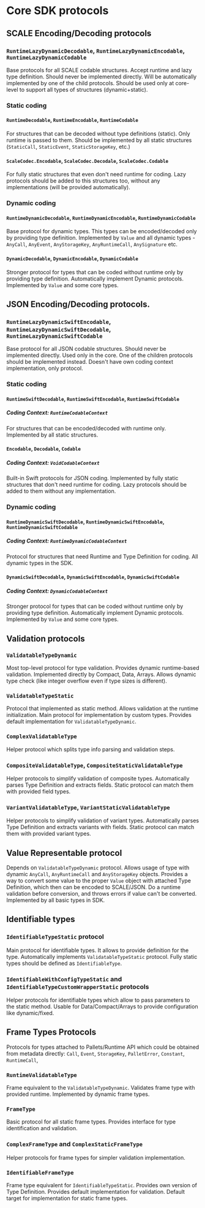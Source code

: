 # Core SDK protocols

## SCALE Encoding/Decoding protocols
### `RuntimeLazyDynamicDecodable`, `RuntimeLazyDynamicEncodable`, `RuntimeLazyDynamicCodable`
Base protocols for all SCALE codable structures. Accept runtime and lazy type definition. Should never be implemented directly. Will be automatically implemented by one of the child protocols. Should be used only at core-level to support all types of structures (dynamic+static).

### Static coding
#### `RuntimeDecodable`, `RuntimeEncodable`, `RuntimeCodable`
For structures that can be decoded without type definitions (static). Only runtime is passed to them. Should be implemented by all static structures (`StaticCall`, `StaticEvent`, `StaticStorageKey`, etc.)

#### `ScaleCodec.Encodable`, `ScaleCodec.Decodale`, `ScaleCodec.Codable`
For fully static structures that even don't need runtime for coding. Lazy protocols should be added to this structures too, without any implementations (will be provided automatically).

### Dynamic coding
#### `RuntimeDynamicDecodable`, `RuntimeDynamicEncodable`, `RuntimeDynamicCodable`
Base protocol for dynamic types. This types can be encoded/decoded only by providing type definition. Implemented by `Value` and all dynamic types - `AnyCall`, `AnyEvent`, `AnyStorageKey`, `AnyRuntimeCall`, `AnySignature` etc.

#### `DynamicDecodable`, `DynamicEncodable`, `DynamicCodable`
Stronger protocol for types that can be coded without runtime only by providing type definition. Automatically implement Dynamic protocols. Implemented by `Value` and some core types.

## JSON Encoding/Decoding protocols.
### `RuntimeLazyDynamicSwiftEncodable`, `RuntimeLazyDynamicSwiftDecodable`, `RuntimeLazyDynamicSwiftCodable`
Base protocol for all JSON codable structures. Should never be implemented directly. Used only in the core. One of the children protocols should be implemented instead. Doesn't have own coding context implementation, only protocol.

### Static coding
#### `RuntimeSwiftDecodable`, `RuntimeSwiftEncodable`, `RuntimeSwiftCodable`
##### Coding Context: `RuntimeCodableContext`
For structures that can be encoded/decoded with runtime only. Implemented by all static structures.

#### `Encodable`, `Decodable`, `Codable`
##### Coding Context: `VoidCodableContext`
Built-in Swift protocols for JSON coding. Implemented by fully static structures that don't need runtime for coding.
Lazy protocols should be added to them without any implementation.

### Dynamic coding
#### `RuntimeDynamicSwiftDecodable`, `RuntimeDynamicSwiftEncodable`, `RuntimeDynamicSwiftCodable`
##### Coding Context: `RuntimeDynamicCodableContext`
Protocol for structures that need Runtime and Type Definition for coding. All dynamic types in the SDK.

#### `DynamicSwiftDecodable`, `DynamicSwiftEncodable`, `DynamicSwiftCodable`
##### Coding Context: `DynamicCodableContext`
Stronger protocol for types that can be coded without runtime only by providing type definition. Automatically implement Dynamic protocols. Implemented by `Value` and some core types.

## Validation protocols
### `ValidatableTypeDynamic`
Most top-level protocol for type validation. Provides dynamic runtime-based validation. Implemented directly by Compact, Data, Arrays. Allows dynamic type check (like integer overflow even if type sizes is different).

### `ValidatableTypeStatic`
Protocol that implemented as static method. Allows validation at the runtime initialization. Main protocol for implementation by custom types. Provides default implementation for `ValidatableTypeDynamic`.

### `ComplexValidatableType`
Helper protocol which splits type info parsing and validation steps.

### `CompositeValidatableType`, `CompositeStaticValidatableType`
Helper protocols to simplify validation of composite types. Automatically parses Type Definition and extracts fields. Static protocol can match them with provided field types.

### `VariantValidatableType`, `VariantStaticValidatableType`
Helper protocols to simplify validation of variant types. Automatically parses Type Definition and extracts variants with fields. Static protocol can match them with provided variant types.

## Value Representable protocol
Depends on `ValidatableTypeDynamic` protocol. Allows usage of type with dynamic `AnyCall`, `AnyRuntimeCall` and `AnyStorageKey` objects. Provides a way to convert some value to the proper `Value` object with attached Type Definition, which then can be encoded to SCALE/JSON. Do a runtime validation before conversion, and throws errors if value can't be converted. Implemented by all basic types in SDK.

## Identifiable types
### `IdentifiableTypeStatic` protocol
Main protocol for identifiable types. It allows to provide definition for the type. Automatically implements `ValidatableTypeStatic` protocol. Fully static types should be defined as `IdentifiableType`.

### `IdentifiableWithConfigTypeStatic` and `IdentifiableTypeCustomWrapperStatic` protocols
Helper protocols for identifiable types which allow to pass parameters to the static method. Usable for Data/Compact/Arrays to provide configuration like dynamic/fixed.

## Frame Types Protocols

Protocols for types attached to Pallets/Runtime API which could be obtained from metadata directly: `Call`, `Event`, `StorageKey`, `PalletError`, `Constant`, `RuntimeCall`,

### `RuntimeValidatableType`
Frame equivalent to the `ValidatableTypeDynamic`. Validates frame type with provided runtime. Implemented by dynamic frame types.

### `FrameType`
Basic protocol for all static frame types. Provides interface for type identification and validation.

### `ComplexFrameType` and `ComplexStaticFrameType`
Helper protocols for frame types for simpler validation implementation.

### `IdentifiableFrameType`
Frame type equivalent for `IdentifiableTypeStatic`. Provides own version of Type Definition. Provides default implementation for validation. Default target for implementation for static frame types.
